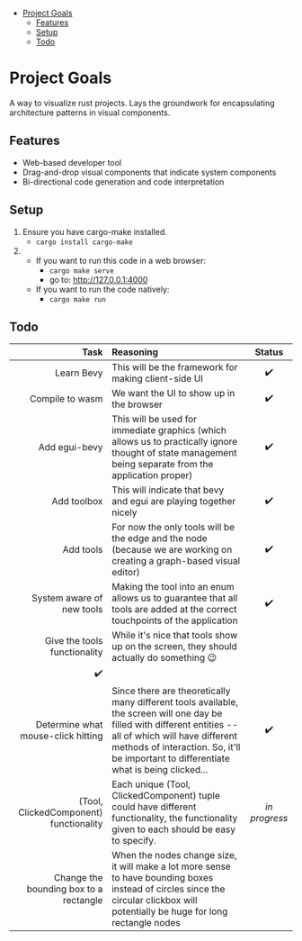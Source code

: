 - [Project Goals](#project-goals)
  - [Features](#features)
  - [Setup](#setup)
  - [Todo](#todo)


# Project Goals
A way to visualize rust projects. Lays the groundwork for encapsulating architecture patterns in visual components.

## Features
* Web-based developer tool 
* Drag-and-drop visual components that indicate system components
* Bi-directional code generation and code interpretation 

## Setup
1. Ensure you have cargo-make installed. 
    * `cargo install cargo-make`
2.
    * If you want to run this code in a web browser:
        * `cargo make serve`
        * go to: http://127.0.0.1:4000
    * If you want to run the code natively:
        * `cargo make run`

## Todo
|  Task  |  Reasoning  |  Status  |
| -----: |  :--------  | :-----:  |
| Learn Bevy | This will be the framework for making client-side UI | :heavy_check_mark: |
| Compile to wasm | We want the UI to show up in the browser | :heavy_check_mark: |
| Add egui-bevy | This will be used for immediate graphics (which allows us to practically ignore thought of state management being separate from the application proper) | :heavy_check_mark: |
| Add toolbox | This will indicate that bevy and egui are playing together nicely | :heavy_check_mark: |
| Add tools | For now the only tools will be the edge and the node (because we are working on creating a graph-based visual editor) | :heavy_check_mark: |
| System aware of new tools | Making the tool into an enum allows us to guarantee that all tools are added at the correct touchpoints of the application | :heavy_check_mark: |
| Give the tools functionality | While it's nice that tools show up on the screen, they should actually do something :wink: | 
:heavy_check_mark: |
| Determine what mouse-click hitting | Since there are theoretically many different tools available, the screen will one day be filled with different entities -- all of which will have different methods of interaction. So, it'll be important to differentiate what is being clicked... | :heavy_check_mark: |
| (Tool, ClickedComponent) functionality |  Each unique (Tool, ClickedComponent) tuple could have different functionality, the functionality given to each should be easy to specify. | *in progress* | 
| Change the bounding box to a rectangle |  When the nodes change size, it will make a lot more sense to have bounding boxes instead of circles since the circular clickbox will potentially be huge for long rectangle nodes |    |